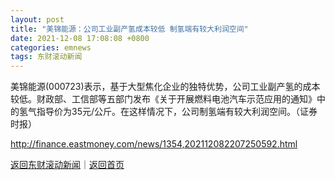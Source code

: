 ```yaml
---
layout: post
title: "美锦能源：公司工业副产氢成本较低 制氢端有较大利润空间"
date: 2021-12-08 17:08:08 +0800
categories: emnews
tags: 东财滚动新闻
---
```


美锦能源(000723)表示，基于大型焦化企业的独特优势，公司工业副产氢的成本较低。财政部、工信部等五部门发布《关于开展燃料电池汽车示范应用的通知》中的氢气指导价为35元/公斤。在这样情况下，公司制氢端有较大利润空间。（证券时报）

<http://finance.eastmoney.com/news/1354,202112082207250592.html>

[返回东财滚动新闻](//finews.withounder.com/emnews/)｜[返回首页](//finews.withounder.com/)